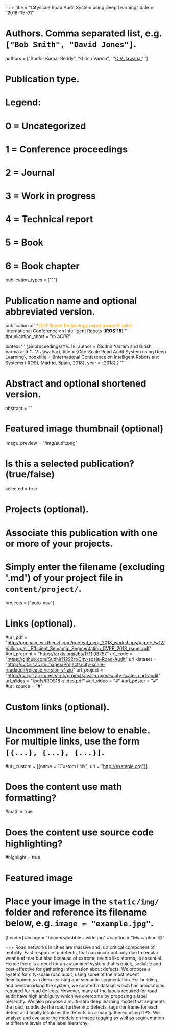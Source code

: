 +++
title = "Cityscale Road Audit System using Deep Learning"
date = "2018-05-01"

# Authors. Comma separated list, e.g. `["Bob Smith", "David Jones"]`.
authors = ["Sudhir Kumar Reddy", "Girish Varma", '''<a href="https://faculty.iiit.ac.in/~jawahar/">C V Jawahar</a>''']

# Publication type.
# Legend:
# 0 = Uncategorized
# 1 = Conference proceedings
# 2 = Journal
# 3 = Work in progress
# 4 = Technical report
# 5 = Book
# 6 = Book chapter
publication_types = ["1"]

# Publication name and optional abbreviated version.
publication = '''<span style='color: orange'>JTCF Novel Technology paper award Finalist</span>
<br/>International Conference on Intelligent Robots (<strong>IROS'18</strong>)'''
#publication_short = "In *ACPR*"

bibtex='''
@inproceedings{YVJ18,
  author    = {Sudhir Yarram and
               Girish Varma and
               C. V. Jawahar},
  title     = {City-Scale Road Audit System using Deep Learning},
  booktitle = {International Conference on Intelligent Robots and Systems (IROS), Madrid, Spain, 2018},
  year      = {2018}
}
'''

# Abstract and optional shortened version.
abstract = ""

# Featured image thumbnail (optional)
image_preview = "/img/audit.png"

# Is this a selected publication? (true/false)
selected = true

# Projects (optional).
#   Associate this publication with one or more of your projects.
#   Simply enter the filename (excluding '.md') of your project file in `content/project/`.
projects = ["auto-nav"]

# Links (optional).
#url_pdf = "http://openaccess.thecvf.com/content_cvpr_2018_workshops/papers/w12/Vallurupalli_Efficient_Semantic_Segmentation_CVPR_2018_paper.pdf" 
#url_preprint = "https://arxiv.org/abs/1711.08757"
url_code = "https://github.com/Sudhir11292rt/City-scale-Road-Audit"
url_dataset = "http://cvit.iiit.ac.in/images/Projects/city-scale-roadaudit/release_version_v1.zip"
url_project = "http://cvit.iiit.ac.in/research/projects/cvit-projects/city-scale-road-audit"
url_slides = "/pdfs/IROS18-slides.pdf"
#url_video = "#"
#url_poster = "#"
#url_source = "#"

# Custom links (optional).
#   Uncomment line below to enable. For multiple links, use the form `[{...}, {...}, {...}]`.
#url_custom = [{name = "Custom Link", url = "http://example.org"}]

# Does the content use math formatting?
#math = true

# Does the content use source code highlighting?
#highlight = true

# Featured image
# Place your image in the `static/img/` folder and reference its filename below, e.g. `image = "example.jpg"`.
[header]
#image = "headers/bubbles-wide.jpg"
#caption = "My caption :smile:"

+++
Road networks in cities are massive and is a critical component of mobility. Fast response to defects, that can occur not only due to regular wear and tear but also because of extreme events like storms, is essential. Hence there is a need for an automated system that is quick, scalable and cost-effective for gathering information about defects. We propose a system for city-scale road audit, using some of the most recent developments in deep learning and semantic segmentation. For building and benchmarking the system, we curated a dataset which has annotations required for road defects. However, many of the labels required for road audit have high ambiguity which we overcome by proposing a label hierarchy. We also propose a multi-step deep learning model that segments the road, subdivide the road further into defects, tags the frame for each defect and finally localizes the defects on a map gathered using GPS. We analyze and evaluate the models on image tagging as well as segmentation at different levels of the label hierarchy.

